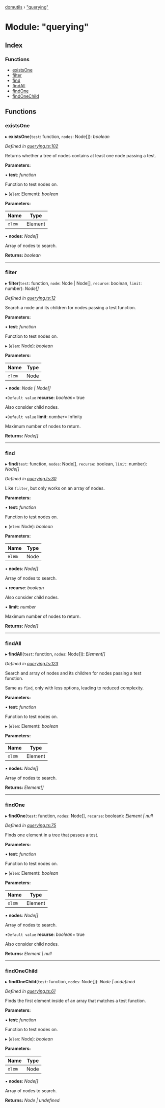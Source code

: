 [domutils](../README.md) › ["querying"](_querying_.md)

# Module: "querying"

## Index

### Functions

* [existsOne](_querying_.md#existsone)
* [filter](_querying_.md#filter)
* [find](_querying_.md#find)
* [findAll](_querying_.md#findall)
* [findOne](_querying_.md#findone)
* [findOneChild](_querying_.md#findonechild)

## Functions

###  existsOne

▸ **existsOne**(`test`: function, `nodes`: Node[]): *boolean*

*Defined in [querying.ts:102](https://github.com/fb55/domutils/blob/ed0c566/src/querying.ts#L102)*

Returns whether a tree of nodes contains at least one node passing a test.

**Parameters:**

▪ **test**: *function*

Function to test nodes on.

▸ (`elem`: Element): *boolean*

**Parameters:**

Name | Type |
------ | ------ |
`elem` | Element |

▪ **nodes**: *Node[]*

Array of nodes to search.

**Returns:** *boolean*

___

###  filter

▸ **filter**(`test`: function, `node`: Node | Node[], `recurse`: boolean, `limit`: number): *Node[]*

*Defined in [querying.ts:12](https://github.com/fb55/domutils/blob/ed0c566/src/querying.ts#L12)*

Search a node and its children for nodes passing a test function.

**Parameters:**

▪ **test**: *function*

Function to test nodes on.

▸ (`elem`: Node): *boolean*

**Parameters:**

Name | Type |
------ | ------ |
`elem` | Node |

▪ **node**: *Node | Node[]*

▪`Default value`  **recurse**: *boolean*= true

Also consider child nodes.

▪`Default value`  **limit**: *number*= Infinity

Maximum number of nodes to return.

**Returns:** *Node[]*

___

###  find

▸ **find**(`test`: function, `nodes`: Node[], `recurse`: boolean, `limit`: number): *Node[]*

*Defined in [querying.ts:30](https://github.com/fb55/domutils/blob/ed0c566/src/querying.ts#L30)*

Like `filter`, but only works on an array of nodes.

**Parameters:**

▪ **test**: *function*

Function to test nodes on.

▸ (`elem`: Node): *boolean*

**Parameters:**

Name | Type |
------ | ------ |
`elem` | Node |

▪ **nodes**: *Node[]*

Array of nodes to search.

▪ **recurse**: *boolean*

Also consider child nodes.

▪ **limit**: *number*

Maximum number of nodes to return.

**Returns:** *Node[]*

___

###  findAll

▸ **findAll**(`test`: function, `nodes`: Node[]): *Element[]*

*Defined in [querying.ts:123](https://github.com/fb55/domutils/blob/ed0c566/src/querying.ts#L123)*

Search and array of nodes and its children for nodes passing a test function.

Same as `find`, only with less options, leading to reduced complexity.

**Parameters:**

▪ **test**: *function*

Function to test nodes on.

▸ (`elem`: Element): *boolean*

**Parameters:**

Name | Type |
------ | ------ |
`elem` | Element |

▪ **nodes**: *Node[]*

Array of nodes to search.

**Returns:** *Element[]*

___

###  findOne

▸ **findOne**(`test`: function, `nodes`: Node[], `recurse`: boolean): *Element | null*

*Defined in [querying.ts:75](https://github.com/fb55/domutils/blob/ed0c566/src/querying.ts#L75)*

Finds one element in a tree that passes a test.

**Parameters:**

▪ **test**: *function*

Function to test nodes on.

▸ (`elem`: Element): *boolean*

**Parameters:**

Name | Type |
------ | ------ |
`elem` | Element |

▪ **nodes**: *Node[]*

Array of nodes to search.

▪`Default value`  **recurse**: *boolean*= true

Also consider child nodes.

**Returns:** *Element | null*

___

###  findOneChild

▸ **findOneChild**(`test`: function, `nodes`: Node[]): *Node | undefined*

*Defined in [querying.ts:61](https://github.com/fb55/domutils/blob/ed0c566/src/querying.ts#L61)*

Finds the first element inside of an array that matches a test function.

**Parameters:**

▪ **test**: *function*

Function to test nodes on.

▸ (`elem`: Node): *boolean*

**Parameters:**

Name | Type |
------ | ------ |
`elem` | Node |

▪ **nodes**: *Node[]*

Array of nodes to search.

**Returns:** *Node | undefined*
